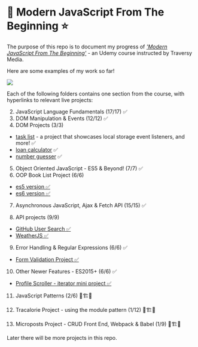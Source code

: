 # 🌟 Modern JavaScript From The Beginning ⭐
The purpose of this repo is to document my progress of [_'Modern JavaScript From The Beginning'_](https://www.udemy.com/modern-javascript-from-the-beginning/) - an Udemy course instructed by Traversy Media.

Here are some examples of my work so far!

![](preview-imgs/preview-1.gif)


Each of the following folders contains one section from the course, with hyperlinks to relevant live projects:

<!-- 1. ~~Intro & Getting Started~~ -->
2. JavaScript Language Fundamentals (17/17) ✅
3. DOM Manipulation & Events (12/12) ✅
4. DOM Projects (3/3)
 - [task list](https://jordiup.github.io/js_sandbox/section-four-dom-projects/task-list/index.html) - a project that showcases local storage event listeners, and more! ✅
 - [loan calculator](https://jordiup.github.io/js_sandbox/section-four-dom-projects/loan-calculator/index.html) ✅
 - [number guesser](https://jordiup.github.io/js_sandbox/section-four-dom-projects/number-guesser/index.html) ✅

5. Object Oriented JavaScript - ES5 & Beyond! (7/7) ✅
6. OOP Book List Project (6/6)
 - [es5 version ✅](https://jordiup.github.io/js_sandbox/section-six-oop-project/es5/)
 - [es6 version ✅](https://jordiup.github.io/js_sandbox/section-six-oop-project/es6/)

7. Asynchronous JavaScript, Ajax & Fetch API (15/15) ✅

8. API projects (9/9)
 - [GitHub User Search ✅](https://jordiup.github.io/js_sandbox/section-eight-api-projects/github-finder/)
 - [WeatherJS ✅](https://jordiup.github.io/js_sandbox/section-eight-api-projects/weather-js/)

9. Error Handling & Regular Expressions (6/6) ✅
 - [Form Validation Project ✅](https://jordiup.github.io/js_sandbox/section-nine-error-handling-regular-expressions/form-validation-project/)


10. Other Newer Features - ES2015+ (6/6) ✅
 - [Profile Scroller - iterator mini project ✅](https://jordiup.github.io/js_sandbox/section-ten-es2015plus/iterator-mini-project/)

11. JavaScript Patterns (2/6) 🚧🏗👷

12. Tracalorie Project - using the module pattern (1/12) 🚧🏗👷

13. Microposts Project - CRUD Front End, Webpack & Babel (1/9) 🚧🏗👷



Later there will be more projects in this repo.

<!-- Misc. -->
<!-- [here](https://) -->
<!-- ![thumbnail image](img/preview.png) -->
